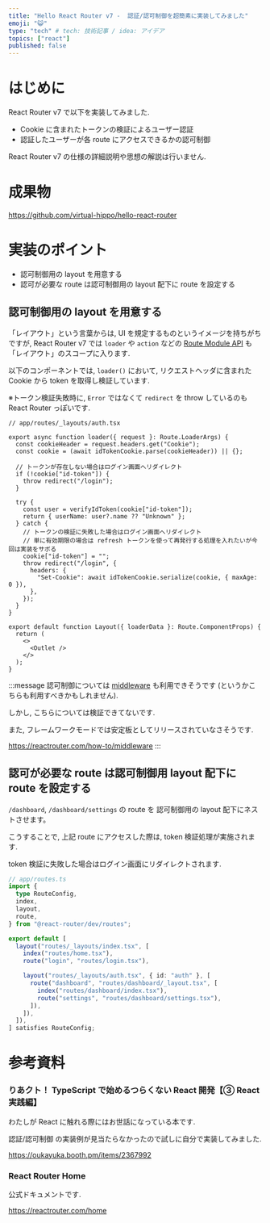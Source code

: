 ```yaml
---
title: "Hello React Router v7 -  認証/認可制御を超簡素に実装してみました"
emoji: "😺"
type: "tech" # tech: 技術記事 / idea: アイデア
topics: ["react"]
published: false
---
```


# はじめに

React Router v7 で以下を実装してみました.

- Cookie に含まれたトークンの検証によるユーザー認証
- 認証したユーザーが各 route にアクセスできるかの認可制御

React Router v7 の仕様の詳細説明や思想の解説は行いません.

# 成果物

https://github.com/virtual-hippo/hello-react-router

# 実装のポイント

- 認可制御用の layout を用意する
- 認可が必要な route は認可制御用の layout 配下に route を設定する

## 認可制御用の layout を用意する

「レイアウト」という言葉からは, UI を規定するものというイメージを持ちがちですが, React Router v7 では `loader` や `action` などの [Route Module API](https://reactrouter.com/start/framework/route-module) も「レイアウト」のスコープに入ります.

以下のコンポーネントでは, `loader()` において, リクエストヘッダに含まれた Cookie から token を取得し検証しています.

※トークン検証失敗時に, `Error` ではなくて `redirect` を throw しているのも React Router っぽいです.

```tsx
// app/routes/_layouts/auth.tsx

export async function loader({ request }: Route.LoaderArgs) {
  const cookieHeader = request.headers.get("Cookie");
  const cookie = (await idTokenCookie.parse(cookieHeader)) || {};

  // トークンが存在しない場合はログイン画面へリダイレクト
  if (!cookie["id-token"]) {
    throw redirect("/login");
  }

  try {
    const user = verifyIdToken(cookie["id-token"]);
    return { userName: user?.name ?? "Unknown" };
  } catch {
    // トークンの検証に失敗した場合はログイン画面へリダイレクト
    // 単に有効期限の場合は refresh トークンを使って再発行する処理を入れたいが今回は実装をサボる
    cookie["id-token"] = "";
    throw redirect("/login", {
      headers: {
        "Set-Cookie": await idTokenCookie.serialize(cookie, { maxAge: 0 }),
      },
    });
  }
}

export default function Layout({ loaderData }: Route.ComponentProps) {
  return (
    <>
      <Outlet />
    </>
  );
}
```

:::message
認可制御については [middleware](https://reactrouter.com/start/framework/route-module#middleware) も利用できそうです (というかこちらも利用すべきかもしれません).

しかし, こちらについては検証できてないです.

また, フレームワークモードでは安定板としてリリースされていなさそうです.

https://reactrouter.com/how-to/middleware
:::

## 認可が必要な route は認可制御用 layout 配下に route を設定する

`/dashboard`, `/dashboard/settings` の route を 認可制御用の layout 配下にネストさせます。

こうすることで, 上記 route にアクセスした際は, token 検証処理が実施されます.

token 検証に失敗した場合はログイン画面にリダイレクトされます.

```ts
// app/routes.ts
import {
  type RouteConfig,
  index,
  layout,
  route,
} from "@react-router/dev/routes";

export default [
  layout("routes/_layouts/index.tsx", [
    index("routes/home.tsx"),
    route("login", "routes/login.tsx"),

    layout("routes/_layouts/auth.tsx", { id: "auth" }, [
      route("dashboard", "routes/dashboard/_layout.tsx", [
        index("routes/dashboard/index.tsx"),
        route("settings", "routes/dashboard/settings.tsx"),
      ]),
    ]),
  ]),
] satisfies RouteConfig;
```

# 参考資料

### りあクト！ TypeScript で始めるつらくない React 開発【③ React 実践編】

わたしが React に触れる際にはお世話になっている本です.

認証/認可制御 の実装例が見当たらなかったので試しに自分で実装してみました.

https://oukayuka.booth.pm/items/2367992

### React Router Home

公式ドキュメントです.

https://reactrouter.com/home
